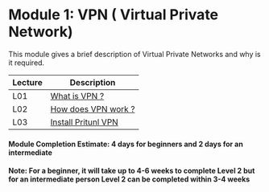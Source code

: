 # Module 1: VPN ( Virtual Private Network)

This module gives a brief description of Virtual Private Networks and why is it required.

| Lecture |   Description  |
|---------|----------------|
|  L01    | [What is VPN ?](https://github.com/maithelys/rtd/blob/main/Level-2/M1-VPN/L01-WhatIsVPN.md)  |
|  L02    | [How does VPN work ?](https://github.com/maithelys/rtd/blob/main/Level-2/M1-VPN/L02-HowDoesVPNWork.md)  |
|  L03    | [Install Pritunl VPN ](https://github.com/maithelys/rtd/blob/main/Level-2/M1-VPN/L03-InstallVPN.md)  |

#### Module Completion Estimate: 4 days for beginners and 2 days for an intermediate  

#### Note: For a beginner, it will take up to 4-6 weeks to complete Level 2 but for an intermediate person Level 2 can be completed within 3-4 weeks  
